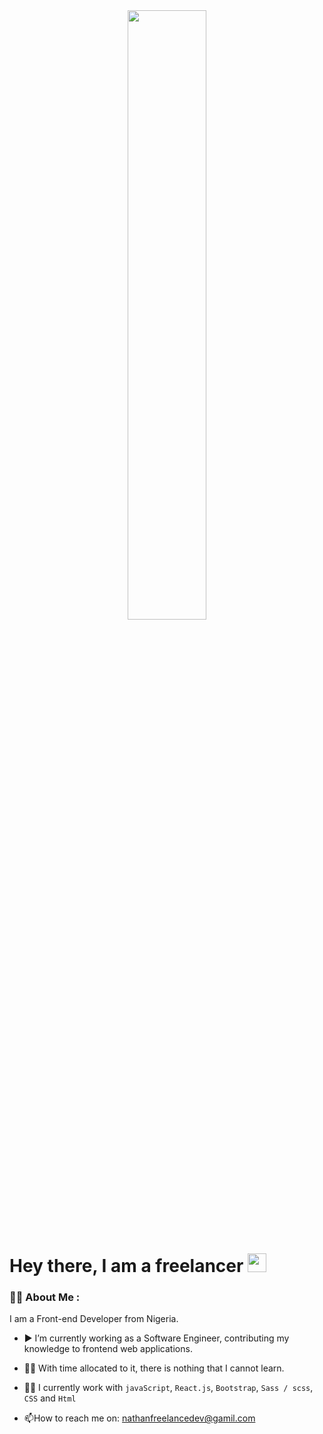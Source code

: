 <div id="header" align="center">
  <img src="https://images.unsplash.com/photo-1607705703571-c5a8695f18f6?ixlib=rb-1.2.1&ixid=MnwxMjA3fDB8MHxwaG90by1wYWdlfHx8fGVufDB8fHx8&auto=format&fit=crop&w=870&q=80" width="50%"/>
</div>

<h1>
  Hey there, I am a freelancer
  <img src="https://media.giphy.com/media/hvRJCLFzcasrR4ia7z/giphy.gif" width="30px"/>
</h1>

### :man_technologist: About Me :

I am a Front-end Developer from Nigeria.

- ▶️ I’m currently working as a Software Engineer, contributing my knowledge to frontend web applications.

- 👨‍🏫 With time allocated to it, there is nothing that I cannot learn.

- 👨‍🏭 I currently work with `javaScript`, `React.js`, `Bootstrap`, `Sass / scss`, `CSS` and `Html`

- :mailbox:How to reach me on: nathanfreelancedev@gamil.com 

<!---
CODESNIPSS/CODESNIPSS is a ✨ special ✨ repository because its `README.md` (this file) appears on your GitHub profile.
You can click the Preview link to take a look at your changes.
--->

<!---
Nathan-freelance-dev/Nathan-freelance-dev is a ✨ special ✨ repository because its `README.md` (this file) appears on your GitHub profile.
You can click the Preview link to take a look at your changes.
--->
